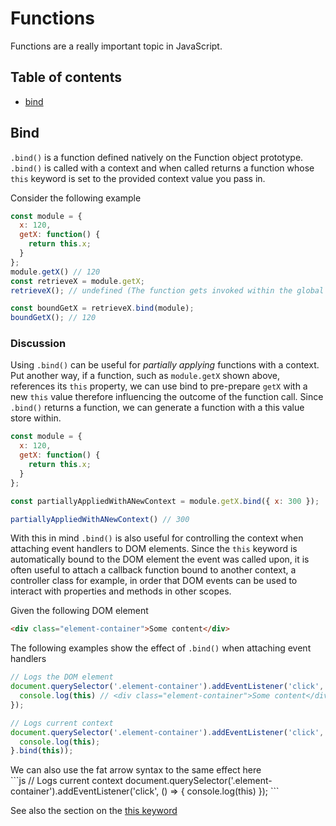 # Functions
Functions are a really important topic in JavaScript.

## Table of contents

- [bind](#bind)

## Bind
`.bind()` is a function defined natively on the Function object prototype. `.bind()` is called with a context and when called returns a function whose `this` keyword is set to the provided context value you pass in.

Consider the following example
```js
const module = {
  x: 120,
  getX: function() {
    return this.x;
  }
};
module.getX() // 120
const retrieveX = module.getX;
retrieveX(); // undefined (The function gets invoked within the global scope

const boundGetX = retrieveX.bind(module);
boundGetX(); // 120
```

### Discussion
Using `.bind()` can be useful for _partially applying_ functions with a context. Put another way, if a function, such as `module.getX` shown above, references its `this` property, we can use bind to pre-prepare `getX` with a new `this` value therefore influencing the outcome of the function call. Since `.bind()` returns a function, we can generate a function with a this value store within.

```js
const module = {
  x: 120,
  getX: function() {
    return this.x;
  }
};

const partiallyAppliedWithANewContext = module.getX.bind({ x: 300 });

partiallyAppliedWithANewContext() // 300
```

With this in mind `.bind()` is also useful for controlling the context when attaching event handlers to DOM elements. Since the `this` keyword is automatically bound to the DOM element the event was called upon, it is often useful to attach a callback function bound to another context, a controller class for example, in order that DOM events can be used to interact with properties and methods in other scopes.

Given the following DOM element

```html
<div class="element-container">Some content</div>

```
The following examples show the effect of `.bind()` when attaching event handlers
```js
// Logs the DOM element
document.querySelector('.element-container').addEventListener('click', function() {
  console.log(this) // <div class="element-container">Some content</div>
});

// Logs current context
document.querySelector('.element-container').addEventListener('click', function() {
  console.log(this);
}.bind(this));

```
<aside class="notice">
We can also use the fat arrow syntax to the same effect here
</aside>
```js
// Logs current context
document.querySelector('.element-container').addEventListener('click', () => {
  console.log(this)
});
```

See also the section on the [this keyword](https://github.com/kojinkai/js-handbook/tree/master/this)
